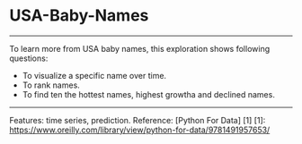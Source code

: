 <h1>USA-Baby-Names</h1>

<hr>

To learn more from USA baby names, this exploration shows following questions:
- To visualize a specific name over time.
- To rank names.
- To find ten the hottest names, highest growtha and declined names.

<hr>

Features: time series, prediction.
Reference: [Python For Data] [1]
[1]: https://www.oreilly.com/library/view/python-for-data/9781491957653/